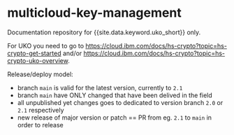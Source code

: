 # multicloud-key-management
Documentation repository for {{site.data.keyword.uko_short}} only.

For UKO you need to go to https://cloud.ibm.com/docs/hs-crypto?topic=hs-crypto-get-started and/or https://cloud.ibm.com/docs/hs-crypto?topic=hs-crypto-uko-overview.

Release/deploy model:
- branch `main` is valid for the latest version, currently to `2.1`
- branch `main` have ONLY changed that have been delived in the field
- all unpublished yet changes goes to dedicated to version branch `2.0` or `2.1` respectively
- new release of major version or patch == PR from eg. `2.1` to `main` in order to release
